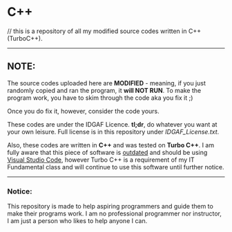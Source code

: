 # C++
// this is a repository of all my modified source codes written in C++ (TurboC++).

----
## NOTE:
The source codes uploaded here are **MODIFIED** - meaning, if you just randomly copied and ran the program, it **will NOT RUN**.
To make the program work, you have to skim through the code aka you fix it ;)

Once you do fix it, however, consider the code yours.

These codes are under the IDGAF Licence. **tl;dr**, do whatever you want at your own leisure. Full license is in this repository under
*IDGAF_License.txt*.

Also, these codes are written in **C++** and was tested on **Turbo C++**. I am fully aware that this piece of software is [outdated](https://en.wikipedia.org/wiki/Turbo_C%2B%2B) and should be using [Visual Studio Code](https://code.visualstudio.com/), however Turbo C++ is a requirement of my IT Fundamental class and will continue to use this software until further notice.

----
### Notice:
This repository is made to help aspiring programmers and guide them to make their programs work. I am no professional programmer nor instructor, I am just a person who likes to help anyone I can.
